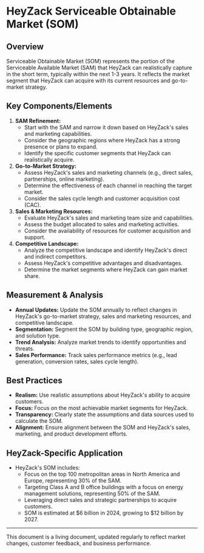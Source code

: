 # HeyZack Serviceable Obtainable Market (SOM)

## Overview

Serviceable Obtainable Market (SOM) represents the portion of the Serviceable Available Market (SAM) that HeyZack can realistically capture in the short term, typically within the next 1-3 years. It reflects the market segment that HeyZack can acquire with its current resources and go-to-market strategy.

## Key Components/Elements

1.  **SAM Refinement:**
    -   Start with the SAM and narrow it down based on HeyZack's sales and marketing capabilities.
    -   Consider the geographic regions where HeyZack has a strong presence or plans to expand.
    -   Identify the specific customer segments that HeyZack can realistically acquire.
2.  **Go-to-Market Strategy:**
    -   Assess HeyZack's sales and marketing channels (e.g., direct sales, partnerships, online marketing).
    -   Determine the effectiveness of each channel in reaching the target market.
    -   Consider the sales cycle length and customer acquisition cost (CAC).
3.  **Sales & Marketing Resources:**
    -   Evaluate HeyZack's sales and marketing team size and capabilities.
    -   Assess the budget allocated to sales and marketing activities.
    -   Consider the availability of resources for customer acquisition and support.
4.  **Competitive Landscape:**
    -   Analyze the competitive landscape and identify HeyZack's direct and indirect competitors.
    -   Assess HeyZack's competitive advantages and disadvantages.
    -   Determine the market segments where HeyZack can gain market share.

## Measurement & Analysis

-   **Annual Updates:** Update the SOM annually to reflect changes in HeyZack's go-to-market strategy, sales and marketing resources, and competitive landscape.
-   **Segmentation:** Segment the SOM by building type, geographic region, and solution type.
-   **Trend Analysis:** Analyze market trends to identify opportunities and threats.
-   **Sales Performance:** Track sales performance metrics (e.g., lead generation, conversion rates, sales cycle length).

## Best Practices

-   **Realism:** Use realistic assumptions about HeyZack's ability to acquire customers.
-   **Focus:** Focus on the most achievable market segments for HeyZack.
-   **Transparency:** Clearly state the assumptions and data sources used to calculate the SOM.
-   **Alignment:** Ensure alignment between the SOM and HeyZack's sales, marketing, and product development efforts.

## HeyZack-Specific Application

-   HeyZack's SOM includes:
    -   Focus on the top 100 metropolitan areas in North America and Europe, representing 30% of the SAM.
    -   Targeting Class A and B office buildings with a focus on energy management solutions, representing 50% of the SAM.
    -   Leveraging direct sales and strategic partnerships to acquire customers.
    -   SOM is estimated at \$6 billion in 2024, growing to \$12 billion by 2027.

---

This document is a living document, updated regularly to reflect market changes, customer feedback, and business performance.

